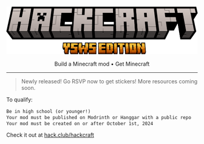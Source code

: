 <p align="center"><img alt="Hackcraft" src="./public/images/logo.png"></a>
<p align="center">
  <span>Build a Minecraft mod</span><span> • </span><span>Get Minecraft</span>
</p>
<hr />

> Newly released! Go RSVP now to get stickers! More resources coming soon.

To qualify:

    Be in high school (or younger!)
    Your mod must be published on Modrinth or Hanggar with a public repo
    Your mod must be created on or after October 1st, 2024

Check it out at [hack.club/hackcraft](https://hack.club/hackcraft)

